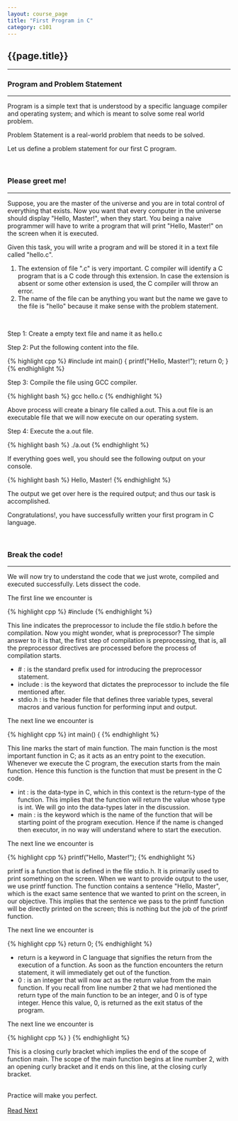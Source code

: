 ```yaml
---
layout: course_page
title: "First Program in C"
category: c101
---
```

<h2 id="first-program" class="clay">{{page.title}}</h2>
<hr class="large orange" />

<ul id="agenda"></ul>

<h3 id="program-and-problem">Program and Problem Statement</h3>
<hr class="large orange" />
<p><span class="italic bold orange">Program</span> is a simple text that is understood by a specific language compiler and operating system; and which is meant to solve some real world problem.<p>
<p><span class="bold italic orange">Problem Statement</span> is a real-world problem that needs to be solved.</p>
<p>Let us define a problem statement for our first C program.</p>

<br/>
<h3 id="problem-statement">Please greet me!</h3>
<hr class="large orange" />
<p class="italic">Suppose, you are the master of the universe and you are in total control of everything that exists. Now you want that every computer in the universe should display "Hello, Master!", when they start. You being a naive programmer will have to write a program that will print "Hello, Master!" on the screen when it is executed.</p>

<p>Given this task, you will write a program and will be stored it in a text file called <span class="italic orange">"hello.c"</span>.</p>

<div class="arial italic note purple">
	<ol>
		<li>The extension of file ".c" is very important. C compiler will identify a C program that is a C code through this extension. In case the extension is absent or some other extension is used, the C compiler will throw an error.</li>
		<li>The name of the file can be anything you want but the name we gave to the file is "hello" because it make sense with the problem statement.</li>
	</ol>
</div>
<br/>

<p><span class="light-green">Step 1</span>: Create a empty text file and name it as <span class="italic">hello.c</span></p>
<p><span class="light-green">Step 2</span>: Put the following content into the file.</p>
{% highlight cpp %}
#include <stdio.h>
int main() {
	printf("Hello, Master!");
	return 0;
}
{% endhighlight %}
<p><span class="light-green">Step 3</span>: Compile the file using GCC compiler.</p>
{% highlight bash %}
gcc hello.c
{% endhighlight %}
<p>Above process will create a binary file called <span class="italic">a.out</span>. This a.out file is an executable file that we will now execute on our operating system.
<p><span class="light-green">Step 4</span>: Execute the a.out file.</p>
{% highlight bash %}
./a.out
{% endhighlight %}
<p>If everything goes well, you should see the following output on your console.</p>
{% highlight bash %}
Hello, Master!
{% endhighlight %}
<p>The output we get over here is the required output; and thus our task is accomplished.</p>
<p><span class="bold orange">Congratulations!</span>, you have successfully written your first program in C language.</p>

<br/>
<h3 id="break-the-code">Break the code!</h3>
<hr class="large orange" />
<p>We will now try to understand the code that we just wrote, compiled and executed successfully. Lets dissect the code.</p>

<p>The first line we encounter is</p>
{% highlight cpp %}
#include <stdio.h>
{% endhighlight %}
<p>This line indicates the preprocessor to include the file <span class="italic">stdio.h</span> before the compilation. Now you might wonder, what is preprocessor? The simple answer to it is that, the first step of compilation is preprocessing, that is, all the preprocessor directives are processed before the process of compilation starts.</p>
<ul class="list">
	<li><span class="italic light-green">#</span> : is the standard prefix used for introducing the preprocessor statement.</li>
	<li><span class="italic light-green">include</span> : is the keyword that dictates the preprocessor to include the file mentioned after.</li>
	<li><span class="italic light-green">stdio.h</span> : is the header file that defines three variable types, several macros and various function for performing input and output.</li>
</ul>

<p>The next line we encounter is</p>
{% highlight cpp %}
int main() {
{% endhighlight %}
<p>This line marks the start of <span class="italic">main</span> function. The main function is the most important function in C; as it acts as an entry point to the execution. Whenever we execute the C program, the execution starts from the <span class="italic">main</span> function. Hence this function is the function that must be present in the C code.</p>
<ul class="list">
	<li><span class="italic light-green">int</span> : is the data-type in C, which in this context is the return-type of the function. This implies that the function will return the value whose type is <span class="italic">int</span>. We will go into the data-types later in the discussion.</li>
	<li><span class="italic light-green">main</span> : is the keyword which is the name of the function that will be starting point of the program execution. Hence if the name is changed then executor, in no way will understand where to start the execution.</li>
</ul>

<p>The next line we encounter is</p>
{% highlight cpp %}
	printf("Hello, Master!");
{% endhighlight %}
<p><span class="italic">printf</span> is a function that is defined in the file <span class="italic">stdio.h</span>. It is primarily used to print something on the screen. When we want to provide output to the user, we use <span class="italic">printf</span> function. The function contains a sentence <span class="italic">"Hello, Master"</span>, which is the exact same sentence that we wanted to print on the screen, in our objective. This implies that the sentence we pass to the <span class="italic">printf</span> function will be directly printed on the screen; this is nothing but the job of the <span class="italic">printf</span> function.</p>

<p>The next line we encounter is</p>
{% highlight cpp %}
	return 0;
{% endhighlight %}
<ul class="list">
	<li><span class="italic light-green">return</span> is a keyword in C language that signifies the return from the execution of a function. As soon as the function encounters the return statement, it will immediately get out of the function.</li>
	<li><span class="italic light-green">0</span> : is an integer that will now act as the return value from the <span class="italic">main</span> function. If you recall from line number 2 that we had mentioned the return type of the <span class="italic">main</span> function to be an integer, and 0 is of type integer. Hence this value, 0, is returned as the <span class="bold">exit status</span> of the program.</li>
</ul>

<p>The next line we encounter is</p>
{% highlight cpp %}
}
{% endhighlight %}
<p>This is a closing curly bracket which implies the end of the scope of function <span class="italic">main</span>. The scope of the <span class="italic">main</span> function begins at line number 2, with an opening curly bracket and it ends on this line, at the closing curly bracket.</p>


<br/>
<div class="arial bold italic text-center clay thought"><span class="orange">Practice</span> will make you <span class="orange">perfect</span>.</div>

<br/>
<a class="btn btn-default" href="{{ "" }}">Read Next</a>